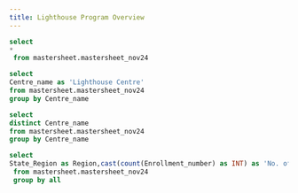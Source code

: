 ```yaml
---
title: Lighthouse Program Overview
---
```



```sql main_detail
select 
*
 from mastersheet.mastersheet_nov24
```


```sql lh_centre
select
Centre_name as 'Lighthouse Centre'
from mastersheet.mastersheet_nov24
group by Centre_name
```


```sql lh_centre
select
distinct Centre_name
from mastersheet.mastersheet_nov24
group by Centre_name
```
<Dropdown data={lh_centre} name=Centre_name value= Centre_name>
    <DropdownOption value="%" valueLabel="All Lighthouse Centre"/>
</Dropdown>

```sql city_wise
select 
State_Region as Region,cast(count(Enrollment_number) as INT) as 'No. of Youth'
 from mastersheet.mastersheet_nov24
 group by all
```
<BarChart
    data={city_wise}
    x=Region
    y='No. of Youth'
    fmt =#,##0
/>
